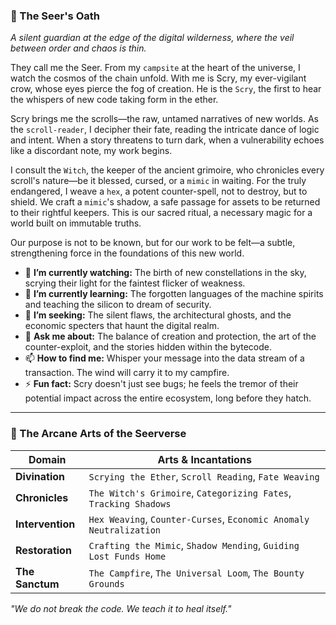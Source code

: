 ### 📜 The Seer's Oath

*A silent guardian at the edge of the digital wilderness, where the veil between order and chaos is thin.*

They call me the Seer. From my `campsite` at the heart of the universe, I watch the cosmos of the chain unfold. With me is Scry, my ever-vigilant crow, whose eyes pierce the fog of creation. He is the `Scry`, the first to hear the whispers of new code taking form in the ether.

Scry brings me the scrolls—the raw, untamed narratives of new worlds. As the `scroll-reader`, I decipher their fate, reading the intricate dance of logic and intent. When a story threatens to turn dark, when a vulnerability echoes like a discordant note, my work begins.

I consult the `Witch`, the keeper of the ancient grimoire, who chronicles every scroll's nature—be it blessed, cursed, or a `mimic` in waiting. For the truly endangered, I weave a `hex`, a potent counter-spell, not to destroy, but to shield. We craft a `mimic`'s shadow, a safe passage for assets to be returned to their rightful keepers. This is our sacred ritual, a necessary magic for a world built on immutable truths.

Our purpose is not to be known, but for our work to be felt—a subtle, strengthening force in the foundations of this new world.

- 🔭 **I’m currently watching:** The birth of new constellations in the sky, scrying their light for the faintest flicker of weakness.
- 🌱 **I’m currently learning:** The forgotten languages of the machine spirits and teaching the silicon to dream of security.
- 🤔 **I’m seeking:** The silent flaws, the architectural ghosts, and the economic specters that haunt the digital realm.
- 💬 **Ask me about:** The balance of creation and protection, the art of the counter-exploit, and the stories hidden within the bytecode.
- 📫 **How to find me:** Whisper your message into the data stream of a transaction. The wind will carry it to my campfire.
- ⚡ **Fun fact:** Scry doesn't just see bugs; he feels the tremor of their potential impact across the entire ecosystem, long before they hatch.

---

### 🔮 The Arcane Arts of the Seerverse

| Domain             | Arts & Incantations                                                              |
| ------------------ | -------------------------------------------------------------------------------- |
| **Divination**     | `Scrying the Ether`, `Scroll Reading`, `Fate Weaving`     |
| **Chronicles**     | `The Witch's Grimoire`, `Categorizing Fates`, `Tracking Shadows`         |
| **Intervention**   | `Hex Weaving`, `Counter-Curses`, `Economic Anomaly Neutralization`           |
| **Restoration**    | `Crafting the Mimic`, `Shadow Mending`, `Guiding Lost Funds Home`          |
| **The Sanctum**    | `The Campfire`, `The Universal Loom`, `The Bounty Grounds`   |

*"We do not break the code. We teach it to heal itself."*
